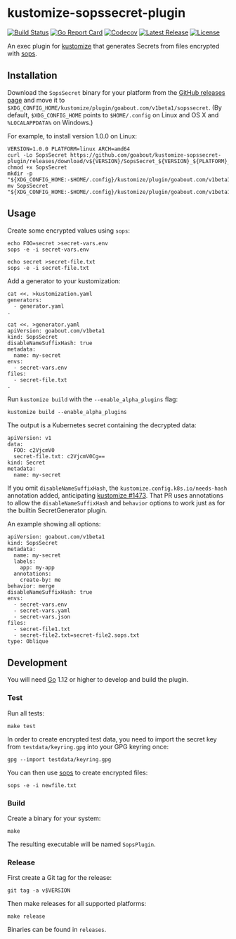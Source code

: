 # kustomize-sopssecret-plugin

[![Build Status](https://travis-ci.org/goabout/kustomize-sopssecret-plugin.svg?branch=master)](https://travis-ci.org/goabout/kustomize-sopssecret-plugin)
[![Go Report Card](https://goreportcard.com/badge/github.com/goabout/kustomize-sopssecret-plugin)](https://goreportcard.com/report/github.com/goabout/kustomize-sopssecret-plugin)
[![Codecov](https://img.shields.io/codecov/c/github/goabout/kustomize-sopssecret-plugin)](https://codecov.io/gh/goabout/kustomize-sopssecret-plugin)
[![Latest Release](https://img.shields.io/github/v/release/goabout/kustomize-sopssecret-plugin?sort=semver)](https://github.com/goabout/kustomize-sopssecret-plugin/releases/latest)
[![License](https://img.shields.io/github/license/goabout/kustomize-sopssecret-plugin)](https://github.com/goabout/kustomize-sopssecret-plugin/blob/master/LICENSE)

An exec plugin for [kustomize](https://github.com/kubernetes-sigs/kustomize)
that generates Secrets from files encrypted with [sops](https://github.com/mozilla/sops).


## Installation

Download the `SopsSecret` binary for your platform from the
[GitHub releases page](https://github.com/goabout/kustomize-sopssecret-plugin/releases) and
move it to `$XDG_CONFIG_HOME/kustomize/plugin/goabout.com/v1beta1/sopssecret`. (By default,
`$XDG_CONFIG_HOME` points to `$HOME/.config` on Linux and OS X and `%LOCALAPPDATA%` on Windows.)

For example, to install version 1.0.0 on Linux:

    VERSION=1.0.0 PLATFORM=linux ARCH=amd64
    curl -Lo SopsSecret https://github.com/goabout/kustomize-sopssecret-plugin/releases/download/v${VERSION}/SopsSecret_${VERSION}_${PLATFORM}_${ARCH}
    chmod +x SopsSecret
    mkdir -p "${XDG_CONFIG_HOME:-$HOME/.config}/kustomize/plugin/goabout.com/v1beta1/sopssecret"
    mv SopsSecret "${XDG_CONFIG_HOME:-$HOME/.config}/kustomize/plugin/goabout.com/v1beta1/sopssecret"


## Usage

Create some encrypted values using `sops`:

    echo FOO=secret >secret-vars.env
    sops -e -i secret-vars.env
    
    echo secret >secret-file.txt
    sops -e -i secret-file.txt

Add a generator to your kustomization:

    cat <<. >kustomization.yaml
    generators:
      - generator.yaml
    .

    cat <<. >generator.yaml
    apiVersion: goabout.com/v1beta1
    kind: SopsSecret
    disableNameSuffixHash: true
    metadata:
      name: my-secret
    envs:
      - secret-vars.env
    files:
      - secret-file.txt
    .
      
Run `kustomize build` with the `--enable_alpha_plugins` flag:

    kustomize build --enable_alpha_plugins
    
The output is a Kubernetes secret containing the decrypted data:

    apiVersion: v1
    data:
      FOO: c2VjcmV0
      secret-file.txt: c2VjcmV0Cg==
    kind: Secret
    metadata:
      name: my-secret

If you omit `disableNameSuffixHash`, the `kustomize.config.k8s.io/needs-hash` annotation added,
anticipating [kustomize #1473](https://github.com/kubernetes-sigs/kustomize/pull/1473). That PR
uses annotations to allow the `disableNameSuffixHash` and `behavior` options to work just as for
the builtin SecretGenerator plugin.

An example showing all options:

    apiVersion: goabout.com/v1beta1
    kind: SopsSecret
    metadata:
      name: my-secret
      labels:
        app: my-app
      annotations:
        create-by: me
    behavior: merge
    disableNameSuffixHash: true
    envs:
      - secret-vars.env
      - secret-vars.yaml
      - secret-vars.json
    files:
      - secret-file1.txt
      - secret-file2.txt=secret-file2.sops.txt
    type: Oblique


## Development

You will need [Go](https://golang.org) 1.12 or higher to develop and build the plugin.


### Test

Run all tests:

    make test

In order to create encrypted test data, you need to import the secret key from `testdata/keyring.gpg` into
your GPG keyring once:

    gpg --import testdata/keyring.gpg
    
You can then use [sops](https://github.com/mozilla/sops) to create encrypted files:

    sops -e -i newfile.txt


### Build

Create a binary for your system:

    make
    
The resulting executable will be named `SopsPlugin`.


### Release

First create a Git tag for the release:

    git tag -a v$VERSION

Then make releases for all supported platforms:

    make release
    
Binaries can be found in `releases`.
